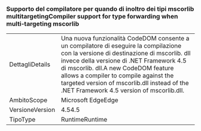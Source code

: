 ### <a name="compiler-support-for-type-forwarding-when-multi-targeting-mscorlib"></a><span data-ttu-id="1cf51-101">Supporto del compilatore per quando di inoltro dei tipi mscorlib multitargeting</span><span class="sxs-lookup"><span data-stu-id="1cf51-101">Compiler support for type forwarding when multi-targeting mscorlib</span></span>

|   |   |
|---|---|
|<span data-ttu-id="1cf51-102">Dettagli</span><span class="sxs-lookup"><span data-stu-id="1cf51-102">Details</span></span>|<span data-ttu-id="1cf51-103">Una nuova funzionalità CodeDOM consente a un compilatore di eseguire la compilazione con la versione di destinazione di mscorlib. dll invece della versione di .NET Framework 4.5 di mscorlib. dll.</span><span class="sxs-lookup"><span data-stu-id="1cf51-103">A new CodeDOM feature allows a compiler to compile against the targeted version of mscorlib.dll instead of the .NET Framework 4.5 version of mscorlib.dll.</span></span>|
|<span data-ttu-id="1cf51-104">Ambito</span><span class="sxs-lookup"><span data-stu-id="1cf51-104">Scope</span></span>|<span data-ttu-id="1cf51-105">Microsoft Edge</span><span class="sxs-lookup"><span data-stu-id="1cf51-105">Edge</span></span>|
|<span data-ttu-id="1cf51-106">Versione</span><span class="sxs-lookup"><span data-stu-id="1cf51-106">Version</span></span>|<span data-ttu-id="1cf51-107">4.5</span><span class="sxs-lookup"><span data-stu-id="1cf51-107">4.5</span></span>|
|<span data-ttu-id="1cf51-108">Tipo</span><span class="sxs-lookup"><span data-stu-id="1cf51-108">Type</span></span>|<span data-ttu-id="1cf51-109">Runtime</span><span class="sxs-lookup"><span data-stu-id="1cf51-109">Runtime</span></span>|

